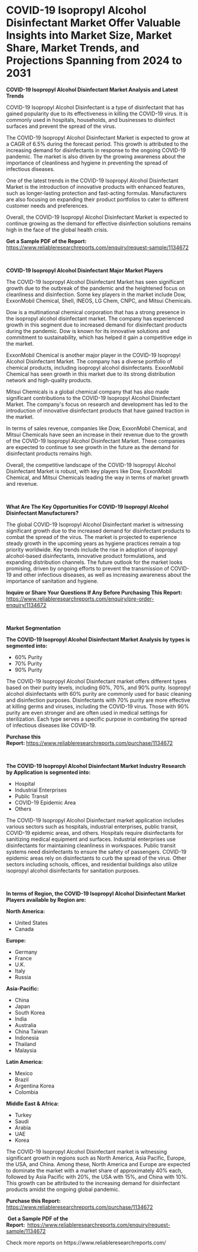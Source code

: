 <p><h1>COVID-19 Isopropyl Alcohol Disinfectant Market Offer Valuable Insights into Market Size, Market Share, Market Trends, and Projections Spanning from 2024 to 2031</h1></p><p><strong>COVID-19 Isopropyl Alcohol Disinfectant Market Analysis and Latest Trends</strong></p>
<p><p>COVID-19 Isopropyl Alcohol Disinfectant is a type of disinfectant that has gained popularity due to its effectiveness in killing the COVID-19 virus. It is commonly used in hospitals, households, and businesses to disinfect surfaces and prevent the spread of the virus.</p><p>The COVID-19 Isopropyl Alcohol Disinfectant Market is expected to grow at a CAGR of 6.5% during the forecast period. This growth is attributed to the increasing demand for disinfectants in response to the ongoing COVID-19 pandemic. The market is also driven by the growing awareness about the importance of cleanliness and hygiene in preventing the spread of infectious diseases.</p><p>One of the latest trends in the COVID-19 Isopropyl Alcohol Disinfectant Market is the introduction of innovative products with enhanced features, such as longer-lasting protection and fast-acting formulas. Manufacturers are also focusing on expanding their product portfolios to cater to different customer needs and preferences.</p><p>Overall, the COVID-19 Isopropyl Alcohol Disinfectant Market is expected to continue growing as the demand for effective disinfection solutions remains high in the face of the global health crisis.</p></p>
<p><strong>Get a Sample PDF of the Report:&nbsp;</strong> <a href="https://www.reliableresearchreports.com/enquiry/request-sample/1134672">https://www.reliableresearchreports.com/enquiry/request-sample/1134672</a></p>
<p>&nbsp;</p>
<p><strong>COVID-19 Isopropyl Alcohol Disinfectant Major Market Players</strong></p>
<p><p>The COVID-19 Isopropyl Alcohol Disinfectant Market has seen significant growth due to the outbreak of the pandemic and the heightened focus on cleanliness and disinfection. Some key players in the market include Dow, ExxonMobil Chemical, Shell, INEOS, LG Chem, CNPC, and Mitsui Chemicals.</p><p>Dow is a multinational chemical corporation that has a strong presence in the isopropyl alcohol disinfectant market. The company has experienced growth in this segment due to increased demand for disinfectant products during the pandemic. Dow is known for its innovative solutions and commitment to sustainability, which has helped it gain a competitive edge in the market.</p><p>ExxonMobil Chemical is another major player in the COVID-19 Isopropyl Alcohol Disinfectant Market. The company has a diverse portfolio of chemical products, including isopropyl alcohol disinfectants. ExxonMobil Chemical has seen growth in this market due to its strong distribution network and high-quality products.</p><p>Mitsui Chemicals is a global chemical company that has also made significant contributions to the COVID-19 Isopropyl Alcohol Disinfectant Market. The company's focus on research and development has led to the introduction of innovative disinfectant products that have gained traction in the market.</p><p>In terms of sales revenue, companies like Dow, ExxonMobil Chemical, and Mitsui Chemicals have seen an increase in their revenue due to the growth of the COVID-19 Isopropyl Alcohol Disinfectant Market. These companies are expected to continue to see growth in the future as the demand for disinfectant products remains high.</p><p>Overall, the competitive landscape of the COVID-19 Isopropyl Alcohol Disinfectant Market is robust, with key players like Dow, ExxonMobil Chemical, and Mitsui Chemicals leading the way in terms of market growth and revenue.</p></p>
<p>&nbsp;</p>
<p><strong>What Are The Key Opportunities For COVID-19 Isopropyl Alcohol Disinfectant Manufacturers?</strong></p>
<p><p>The global COVID-19 Isopropyl Alcohol Disinfectant market is witnessing significant growth due to the increased demand for disinfectant products to combat the spread of the virus. The market is projected to experience steady growth in the upcoming years as hygiene practices remain a top priority worldwide. Key trends include the rise in adoption of isopropyl alcohol-based disinfectants, innovative product formulations, and expanding distribution channels. The future outlook for the market looks promising, driven by ongoing efforts to prevent the transmission of COVID-19 and other infectious diseases, as well as increasing awareness about the importance of sanitation and hygiene.</p></p>
<p><strong>Inquire or Share Your Questions If Any Before Purchasing This Report:</strong> <a href="https://www.reliableresearchreports.com/enquiry/pre-order-enquiry/1134672">https://www.reliableresearchreports.com/enquiry/pre-order-enquiry/1134672</a></p>
<p>&nbsp;</p>
<p><strong>Market Segmentation</strong></p>
<p><strong>The COVID-19 Isopropyl Alcohol Disinfectant Market Analysis by types is segmented into:</strong></p>
<p><ul><li>60% Purity</li><li>70% Purity</li><li>90% Purity</li></ul></p>
<p><p>The COVID-19 Isopropyl Alcohol Disinfectant market offers different types based on their purity levels, including 60%, 70%, and 90% purity. Isopropyl alcohol disinfectants with 60% purity are commonly used for basic cleaning and disinfection purposes. Disinfectants with 70% purity are more effective at killing germs and viruses, including the COVID-19 virus. Those with 90% purity are even stronger and are often used in medical settings for sterilization. Each type serves a specific purpose in combating the spread of infectious diseases like COVID-19.</p></p>
<p><strong>Purchase this Report:&nbsp;</strong><a href="https://www.reliableresearchreports.com/purchase/1134672">https://www.reliableresearchreports.com/purchase/1134672</a></p>
<p>&nbsp;</p>
<p><strong>The COVID-19 Isopropyl Alcohol Disinfectant Market Industry Research by Application is segmented into:</strong></p>
<p><ul><li>Hospital</li><li>Industrial Enterprises</li><li>Public Transit</li><li>COVID-19 Epidemic Area</li><li>Others</li></ul></p>
<p><p>The COVID-19 Isopropyl Alcohol Disinfectant market application includes various sectors such as hospitals, industrial enterprises, public transit, COVID-19 epidemic areas, and others. Hospitals require disinfectants for sanitizing medical equipment and surfaces. Industrial enterprises use disinfectants for maintaining cleanliness in workspaces. Public transit systems need disinfectants to ensure the safety of passengers. COVID-19 epidemic areas rely on disinfectants to curb the spread of the virus. Other sectors including schools, offices, and residential buildings also utilize isopropyl alcohol disinfectants for sanitation purposes.</p></p>
<p>&nbsp;</p>
<p><strong>In terms of Region, the COVID-19 Isopropyl Alcohol Disinfectant Market Players available by Region are:</strong></p>
<p>
    <p> <strong> North America: </strong>
        <ul>
            <li>United States</li>
            <li>Canada</li>
        </ul>
        </p> 
    <p> <strong> Europe: </strong>
        <ul>
            <li>Germany</li>
            <li>France</li>
            <li>U.K.</li>
            <li>Italy</li>
            <li>Russia</li>
        </ul>
        </p> 
    <p> <strong> Asia-Pacific: </strong>
        <ul>
            <li>China</li>
            <li>Japan</li>
            <li>South Korea</li>
            <li>India</li>
            <li>Australia</li>
            <li>China Taiwan</li>
            <li>Indonesia</li>
            <li>Thailand</li>
            <li>Malaysia</li>
        </ul>
        </p> 
    <p> <strong> Latin America: </strong>
        <ul>
            <li>Mexico</li>
            <li>Brazil</li>
            <li>Argentina Korea</li>
            <li>Colombia</li>
        </ul>
        </p> 
    <p> <strong> Middle East & Africa: </strong>
        <ul>
            <li>Turkey</li>
            <li>Saudi</li>
            <li>Arabia</li>
            <li>UAE</li>
            <li>Korea</li>
        </ul>
    </p>
    </p>
<p><p>The COVID-19 Isopropyl Alcohol Disinfectant market is witnessing significant growth in regions such as North America, Asia Pacific, Europe, the USA, and China. Among these, North America and Europe are expected to dominate the market with a market share of approximately 40% each, followed by Asia Pacific with 20%, the USA with 15%, and China with 10%. This growth can be attributed to the increasing demand for disinfectant products amidst the ongoing global pandemic.</p></p>
<p><strong>Purchase this Report: </strong><a href="https://www.reliableresearchreports.com/purchase/1134672">https://www.reliableresearchreports.com/purchase/1134672</a></p>
<p>&nbsp;<strong>Get a Sample PDF of the Report:&nbsp;&nbsp;</strong><a href="https://www.reliableresearchreports.com/enquiry/request-sample/1134672">https://www.reliableresearchreports.com/enquiry/request-sample/1134672</a></p>
<p><strong></strong></p>
<p>Check more reports on https://www.reliableresearchreports.com/</p>